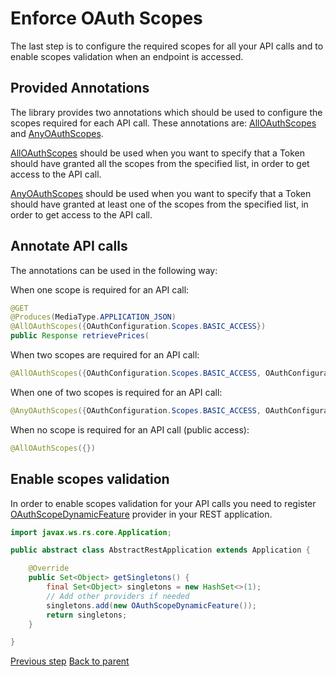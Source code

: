 # Enforce OAuth Scopes

The last step is to configure the required scopes for all your API calls and to enable scopes validation when an endpoint is accessed.

## Provided Annotations

The library provides two annotations which should be used to configure the scopes required for each API call. These annotations are: [AllOAuthScopes][AllOAuthScopes] and [AnyOAuthScopes][AnyOAuthScopes].

[AllOAuthScopes][AllOAuthScopes] should be used when you want to specify that a Token should have granted all the scopes from the specified list, in order to get access to the API call.

[AnyOAuthScopes][AnyOAuthScopes] should be used when you want to specify that a Token should have granted at least one of the scopes from the specified list, in order to get access to the API call.

## Annotate API calls

The annotations can be used in the following way:

When one scope is required for an API call:

```java
@GET
@Produces(MediaType.APPLICATION_JSON)
@AllOAuthScopes({OAuthConfiguration.Scopes.BASIC_ACCESS})
public Response retrievePrices(
```

When two scopes are required for an API call:

```java
@AllOAuthScopes({OAuthConfiguration.Scopes.BASIC_ACCESS, OAuthConfiguration.Scopes.ADVANCED_ACCESS})
```

When one of two scopes is required for an API call:

```java
@AnyOAuthScopes({OAuthConfiguration.Scopes.BASIC_ACCESS, OAuthConfiguration.Scopes.ADVANCED_ACCESS})
```

When no scope is required for an API call (public access):

```java
@AllOAuthScopes({})
```

## Enable scopes validation 

In order to enable scopes validation for your API calls you need to register [OAuthScopeDynamicFeature][OAuthScopeDynamicFeature] provider in your REST application.

```java
import javax.ws.rs.core.Application;

public abstract class AbstractRestApplication extends Application {

	@Override
	public Set<Object> getSingletons() {
		final Set<Object> singletons = new HashSet<>(1);
		// Add other providers if needed
		singletons.add(new OAuthScopeDynamicFeature());
		return singletons;
	}

}
```
[Previous step](enforce-scopes.md)
[Back to parent](../README.md)


[AllOAuthScopes]: src/main/java/com/forbesdigital/jee/oauth/AllOAuthScopes.java
[AnyOAuthScopes]: src/main/java/com/forbesdigital/jee/oauth/AnyOAuthScopes.java
[OAuthScopeDynamicFeature]: src/main/java/com/forbesdigital/jee/oauth/OAuthScopeDynamicFeature.java